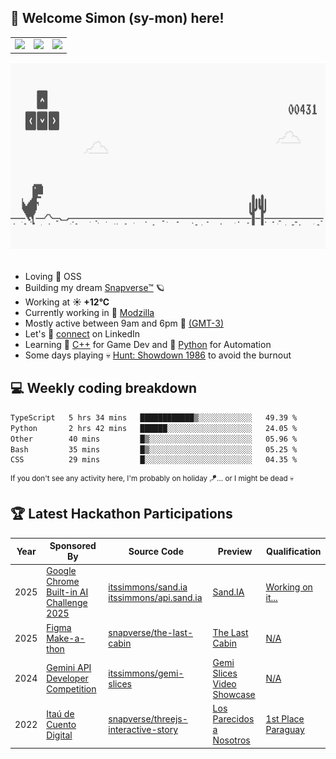 <h2>
  <!--START_SECTION:emoji-->
🦷
<!--END_SECTION:emoji-->
  Welcome Simon (sy-mon) here!
</h2>

<table border=0>
 <tbody>
  <tr>
   <td>
    <a href=linkedin.com/in/itssimmons>
     <img src=https://upload.wikimedia.org/wikipedia/commons/thumb/c/ca/LinkedIn_logo_initials.png/960px-LinkedIn_logo_initials.png height=20>
    </a>
   </td>
   <td>
    <a href=https://stackoverflow.com/users/18514274>
     <img src=https://images.icon-icons.com/2108/PNG/512/stackoverflow_icon_130823.png height=20>
    </a>
   </td>
   <td>
    <a href=https://www.codewars.com/users/itssimmons>
     <img src=https://www.codewars.com/users/itssimmons/badges/micro>
    </a>
   </td>
  </tr>
 </tbody>
</table>

<section>
 <img src=./static/banner.gif height=300 width=1000>
</section>
<br/>

<ul>
  <li>
     Loving 🤍 OSS
  </li>
  <li>
    Building my dream&nbsp;<a href=https://github.com/snapverse target=_blank>Snapverse™</a> 🪐
  </li>
  <li>
		<!--START_SECTION:weather-->
		Working at <b>☀️   +12°C</b>
		<!--END_SECTION:weather-->
  </li>
  <li>
    Currently working in 💬&nbsp;<a href=https://github.com/itssimmons?tab=repositories&q=modzilla&type=source&language=&sort= target=_blank>Modzilla</a>
  </li>
  <li>
    Mostly active between 9am and 6pm 🚩 <a href=https://onlinealarmkur.com/world/es target=_blank>(GMT-3)</a>
  </li>
  <li>
    Let's 🔗&nbsp;<a href=https://www.linkedin.com/in/itssimmons target=_blank>connect</a> on LinkedIn
  </li>
  <li>
    Learning 👴&nbsp;<a href=https://images3.memedroid.com/images/UPLOADED755/65f2bce6734f6.webp target=_blank>C++</a> for Game Dev and 🐍&nbsp;<a href=https://qph.cf2.quoracdn.net/main-qimg-4472b6229cb75bf66ab531f3ebd4f975-lq target=_blank>Python</a> for Automation
  </li>
  <li>
    Some days playing 💀&nbsp;<a href=https://www.huntshowdown.com target=_blank>Hunt: Showdown 1986</a> to avoid the burnout
  </li>
</ul>

<h2>💻 Weekly coding breakdown</h2>

<!--START_SECTION:waka-->

```txt
TypeScript   5 hrs 34 mins   ████████████▒░░░░░░░░░░░░   49.39 %
Python       2 hrs 42 mins   ██████░░░░░░░░░░░░░░░░░░░   24.05 %
Other        40 mins         █▒░░░░░░░░░░░░░░░░░░░░░░░   05.96 %
Bash         35 mins         █▒░░░░░░░░░░░░░░░░░░░░░░░   05.25 %
CSS          29 mins         █░░░░░░░░░░░░░░░░░░░░░░░░   04.35 %
```

<!--END_SECTION:waka-->

<sup>If you don't see any activity here, I'm probably on holiday 🪁... or I might be dead 💀</sup>

<h2>🏆 Latest Hackathon Participations</h2>

<table>
  <thead>
    <tr>
		<th>Year</th>
		<th>Sponsored By</th>
		<th>Source Code</th>
		<th>Preview</th>
		<th>Qualification</th>
    </tr>
  </thead>
  <tbody>
	<tr>
		<td>2025</td>
		<td>
			<a href=https://googlechromeai2025.devpost.com>Google Chrome Built-in AI Challenge 2025</a>
		</td>
		<td>
			<a href=https://github.com/itssimmons/sand.ia>itssimmons/sand.ia</a>
			<a href=https://github.com/itssimmons/api.sand.ia>itssimmons/api.sand.ia</a>
		</td>
		<td>
			<a href=#>Sand.IA</a>
		</td>
		<td>
			<a href=#>Working on it...</a>
		</td>
	</tr>
	<tr>
		<td>2025</td>
		<td>
			<a href=https://contra.com/community/topic/figmamakeathon>Figma Make-a-thon</a>
		</td>
		<td>
			<a href=https://www.figma.com/community/file/1547880152145128022>snapverse/the-last-cabin</a>
		</td>
		<td>
			<a href=https://school-small-63686328.figma.site/>The Last Cabin</a>
		</td>
		<td>
			<a href=#>N/A</a>
		</td>
	</tr>
	<tr>
		<td>2024</td>
		<td>
			<a href=https://ai.google.dev/competition>Gemini API Developer Competition</a>
		</td>
		<td>
			<a href=https://github.com/itssimmons/gemi-slices>itssimmons/gemi-slices</a>
		</td>
		<td>
			<a href=https://youtu.be/XVpmZRqu7Xw>Gemi Slices Video Showcase</a>
		</td>
		<td>
			<a href=#>N/A</a>
		</td>
	</tr>
	<tr>
		<td>2022</td>
		<td>
			<a href=https://www.itau.com.py>Itaú de Cuento Digital</a>
		</td>
		<td>
			<a href=https://github.com/snapverse/threejs-interactive-story>snapverse/threejs-interactive-story</a>
		</td>
		<td>
			<a href=https://losparecidosanosotros.vercel.app>Los Parecidos a Nosotros</a>
		</td>
		<td>
			<a href=https://www.abc.com.py/espectaculos/literatura/2022/11/25/paraguay-se-destaca-en-el-premio-itau-de-cuento-digital/>1st Place Paraguay</a>
		</td>
	</tr>
  </tbody>
</table>
